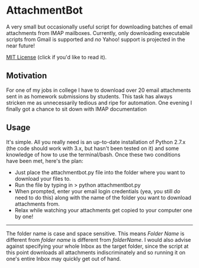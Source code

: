 AttachmentBot
==============================
A very small but occasionally useful script for downloading batches of email attachments
from IMAP mailboxes. Currently, only downloading executable scripts from Gmail is supported and *no* Yahoo! support is projected in the near future!

[MIT License](http://opensource.org/licenses/MIT) (click if you'd like to read
it).


Motivation
------------------------------
For one of my jobs in college I have to download over 20 email attachments sent
in as homework submissions by students. This task has always stricken me as
unnecessarily tedious and ripe for automation. One evening I finally got a
chance to sit down with IMAP documentation 

Usage
------------------------------
It's simple. All you really need is an up-to-date installation of Python 2.7.x
(the code should work with 3.x, but hasn't been tested on it) and some
knowledge of how to use the terminal/bash. Once these two conditions have been
met, here's the plan:

* Just place the attachmentbot.py file into the folder where you want to download
your files to.
* Run the file by typing in > python attachmentbot.py
* When prompted, enter your email login credentials (yea, you still *do* need
  to do this) along with the name of the folder you want to download
  attachments from.
* Relax while watching your attachments get copied to your computer one by one!

------------------------------
The folder name is case and space sensitive. This means *Folder Name* is
different from *folder name* is different from *folderName*. I would also
advise against specifying your whole Inbox as the target folder, since the
script at this point downloads all attachments indiscriminately and so
running it on one's entire Inbox may quickly get out of hand.
